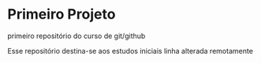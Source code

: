 # Primeiro Projeto
 primeiro repositório do curso de git/github  
 
 
 Esse repositório destina-se aos estudos iniciais
linha alterada remotamente
